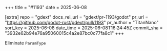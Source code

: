 +++
title = "#1193"
date = 2025-06-08

[extra]
repo = "gdext"
docs_rel_url = "gdext/pr-1193/godot"
pr_url = "https://github.com/godot-rust/gdext/pull/1193"
pr_author = "TitanNano"
sort_key = 2025-06-08
date_time = 2025-06-08T16:24:45Z
commit_sha = "3932e62b94e76a95060015c4a2e87bc0c77fa8c1"
+++

Eliminate `ParamType`
